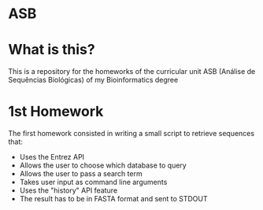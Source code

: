 # ASB

# What is this?
This is a repository for the homeworks of the curricular unit ASB (Análise de Sequências Biológicas) of my Bioinformatics degree 

# 1st Homework
The first homework consisted in writing a small script to retrieve sequences that:
- Uses the Entrez API
- Allows the user to choose which database to query
- Allows the user to pass a search term
- Takes user input as command line arguments
- Uses the "history" API feature
- The result has to be in FASTA format and sent to STDOUT
